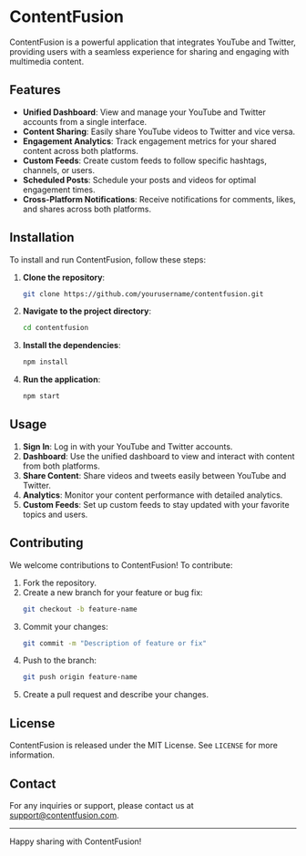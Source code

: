 # ContentFusion

ContentFusion is a powerful application that integrates YouTube and Twitter, providing users with a seamless experience for sharing and engaging with multimedia content.

## Features

- **Unified Dashboard**: View and manage your YouTube and Twitter accounts from a single interface.
- **Content Sharing**: Easily share YouTube videos to Twitter and vice versa.
- **Engagement Analytics**: Track engagement metrics for your shared content across both platforms.
- **Custom Feeds**: Create custom feeds to follow specific hashtags, channels, or users.
- **Scheduled Posts**: Schedule your posts and videos for optimal engagement times.
- **Cross-Platform Notifications**: Receive notifications for comments, likes, and shares across both platforms.

## Installation

To install and run ContentFusion, follow these steps:

1. **Clone the repository**:
   ```sh
   git clone https://github.com/yourusername/contentfusion.git
   ```
2. **Navigate to the project directory**:
   ```sh
   cd contentfusion
   ```
3. **Install the dependencies**:
   ```sh
   npm install
   ```
4. **Run the application**:
   ```sh
   npm start
   ```

## Usage

1. **Sign In**: Log in with your YouTube and Twitter accounts.
2. **Dashboard**: Use the unified dashboard to view and interact with content from both platforms.
3. **Share Content**: Share videos and tweets easily between YouTube and Twitter.
4. **Analytics**: Monitor your content performance with detailed analytics.
5. **Custom Feeds**: Set up custom feeds to stay updated with your favorite topics and users.

## Contributing

We welcome contributions to ContentFusion! To contribute:

1. Fork the repository.
2. Create a new branch for your feature or bug fix:
   ```sh
   git checkout -b feature-name
   ```
3. Commit your changes:
   ```sh
   git commit -m "Description of feature or fix"
   ```
4. Push to the branch:
   ```sh
   git push origin feature-name
   ```
5. Create a pull request and describe your changes.

## License

ContentFusion is released under the MIT License. See `LICENSE` for more information.

## Contact

For any inquiries or support, please contact us at support@contentfusion.com.

---

Happy sharing with ContentFusion!
